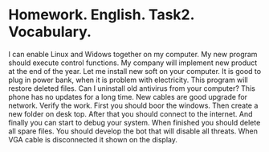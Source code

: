 # Homework. English. Task2. Vocabulary.

I can enable Linux and Widows together on my computer.
My new program should execute control functions.
My company will implement new product at the end of the year.
Let me install new soft on your computer.
It is good to plug in power bank, when it is problem with electricity.
This program will restore deleted files.
Can I uninstall old antivirus from your computer?
This phone has no updates for a long time.
New cables are good upgrade for network.
Verify the work.
First you should boor the windows.
Then create a new folder on desk top.
After that you should connect to the internet.
And finally you can start to debug your system.
When finished you should delete all spare files.
You should develop the bot that will disable all threats.
When VGA cable is disconnected it shown on the display.

